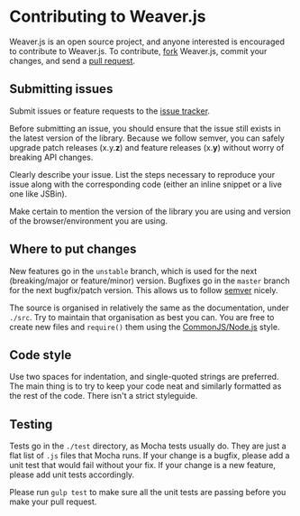 # Contributing to Weaver.js

Weaver.js is an open source project, and anyone interested is encouraged to contribute to Weaver.js.  To contribute, [fork](https://help.github.com/articles/fork-a-repo/) Weaver.js, commit your changes, and send a [pull request](https://help.github.com/articles/using-pull-requests/).



## Submitting issues

Submit issues or feature requests to the [issue tracker](https://github.com/cytoscape/Weaver.js/issues).

Before submitting an issue, you should ensure that the issue still exists in the latest version of the library.  Because we follow semver, you can safely upgrade patch releases (x.y.**z**) and feature releases (x.**y**) without worry of breaking API changes.

Clearly describe your issue.  List the steps necessary to reproduce your issue along with the corresponding code (either an inline snippet or a live one like JSBin).

Make certain to mention the version of the library you are using and version of the browser/environment you are using.



## Where to put changes

New features go in the `unstable` branch, which is used for the next (breaking/major or feature/minor) version.  Bugfixes go in the `master` branch for the next bugfix/patch version.  This allows us to follow [semver](http://semver.org/) nicely.

The source is organised in relatively the same as the documentation, under `./src`.  Try to maintain that organisation as best you can.  You are free to create new files and `require()` them using the [CommonJS/Node.js](https://nodejs.org/api/modules.html#modules_module_require_id) style.



## Code style

Use two spaces for indentation, and single-quoted strings are preferred.  The main thing is to  try to keep your code neat and similarly formatted as the rest of the code.  There isn't a strict styleguide.



## Testing

Tests go in the `./test` directory, as Mocha tests usually do.  They are just a flat list of `.js` files that Mocha runs.  If your change is a bugfix, please add a unit test that would fail without your fix.  If your change is a new feature, please add unit tests accordingly.

Please run `gulp test` to make sure all the unit tests are passing before you make your pull request.
